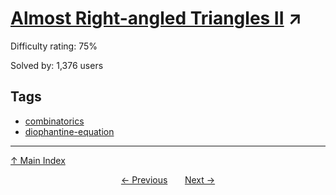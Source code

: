 # [Almost Right-angled Triangles II](https://projecteuler.net/problem=224) ↗️

Difficulty rating: 75%

Solved by: 1,376 users
## Tags

- [combinatorics](../tags/combinatorics.md)
- [diophantine-equation](../tags/diophantine-equation.md)



---

[↑ Main Index](../README.md)


<div align=center><a href='223.md'>← Previous</a> &nbsp;&nbsp; &nbsp;&nbsp;  <a href='225.md'>Next →</a></div>
